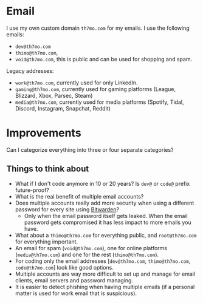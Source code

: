 # Email

I use my own custom domain `th7mo.com` for my emails.
I use the following emails:

- `dev@th7mo.com`
- `thimo@th7mo.com`, 
- `void@th7mo.com`, this is public and can be used for shopping and spam.

Legacy addresses:

- `work@th7mo.com`, currently used for only LinkedIn.
- `gaming@th7mo.com`, currently used for gaming platforms (League, Blizzard, Xbox, Parsec, Steam)
- `media@th7mo.com`, currently used for media platforms (Spotify, Tidal, Discord, Instagram, Snapchat, Reddit)

# Improvements

Can I categorize everything into three or four separate categories? 

## Things to think about

- What if I don't code anymore in 10 or 20 years? Is `dev@` or `code@` prefix future-proof?
- What is the real benefit of multiple email accounts?
- Does multiple accounts really add more security when using a different password for every site using [Bitwarden](https://bitwarden.com/)?
  - Only when the email password itself gets leaked. When the email password gets compromised it has less impact to more emails you have.
- What about a `thimo@th7mo.com` for everything public, and `root@th7mo.com` for everything important. 
- An email for spam (`void@th7mo.com`), one for online platforms (`media@th7mo.com`) and one for the rest (`thimo@th7mo.com`).
- For coding only the email addresses [`dev@th7mo.com`, `thimo@th7mo.com`, `code@th7mo.com`] look like good options. 
- Multiple accounts are way more difficult to set up and manage for email clients, email servers and password managing.
- It is easier to detect phishing when having multiple emails (if a personal matter is used for work email that is suspicious).
